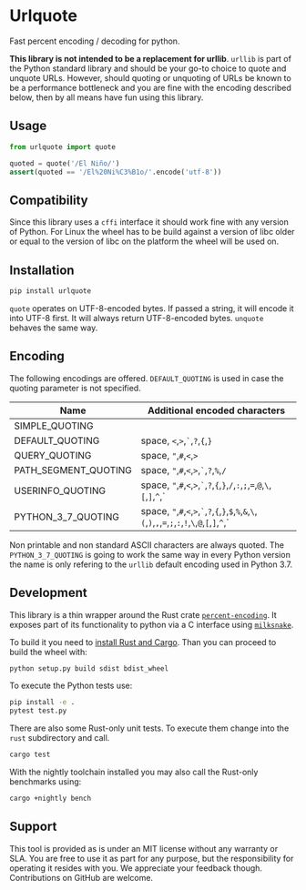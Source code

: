 Urlquote
========

Fast percent encoding / decoding for python.

**This library is not intended to be a replacement for urllib**. `urllib` is part of the Python standard library and should be your go-to choice to quote and unquote URLs. However, should quoting or unquoting of URLs be known to be a performance bottleneck and you are fine with the encoding described below, then by all means have fun using this library.

Usage
-----

```python
from urlquote import quote

quoted = quote('/El Niño/')
assert(quoted == '/El%20Ni%C3%B1o/'.encode('utf-8'))
```

Compatibility
-------------

Since this library uses a `cffi` interface it should work fine with any version of Python. For Linux the wheel has to be build against a version of libc older or equal to the version of libc on the platform the wheel will be used on.

Installation
------------

```bash
pip install urlquote
```

`quote` operates on UTF-8-encoded bytes. If passed a string, it will encode it into UTF-8 first. It will always return UTF-8-encoded bytes. `unquote` behaves the same way.

Encoding
--------

The following encodings are offered. `DEFAULT_QUOTING` is used in case the quoting parameter is not specified.

| Name                 | Additional encoded characters                                                                                          |
|----------------------|------------------------------------------------------------------------------------------------------------------------|
| SIMPLE_QUOTING       |                                                                                                                        |
| DEFAULT_QUOTING      | space, `<`,`>`,`` ` ``,`?`,`{`,`}`                                                                                     |
| QUERY_QUOTING        | space, `"`,`#`,`<`,`>`                                                                                                 |
| PATH_SEGMENT_QUOTING | space, `"`,`#`,`<`,`>`,`` ` ``,`?`,`%`,`/`                                                                             |
| USERINFO_QUOTING     | space, `"`,`#`,`<`,`>`,`` ` ``,`?`,`{`,`}`,`/`,`:`,`;`,`=`,`@`,`\`,`[`,`]`,`^`,`|`                                     |
| PYTHON_3_7_QUOTING   | space, `"`,`#`,`<`,`>`,`` ` ``,`?`,`{`,`}`,`$`,`%`,`&`,`\`,`(`,`)`,`,`,`=`,`;`,`:`,`!`,`\`,`@`,`[`,`]`,`^`,`|`,`+`,`*` |

Non printable and non standard ASCII characters are always quoted. The `PYTHON_3_7_QUOTING` is going to work the same way in every Python version the name is only refering to the `urllib` default encoding used in Python 3.7.

Development
-----------

This library is a thin wrapper around the Rust crate [`percent-encoding`](https://crates.io/crates/percent-encoding). It exposes part of its functionality to python via a C interface using [`milksnake`](https://github.com/getsentry/milksnake).

To build it you need to [install Rust and Cargo](https://www.rust-lang.org/en-US/install.html). Than you can proceed to build the wheel with:

```bash
python setup.py build sdist bdist_wheel
```

To execute the Python tests use:

```bash
pip install -e .
pytest test.py
```

There are also some Rust-only unit tests. To execute them change into the `rust` subdirectory and call.

```bash
cargo test
```

With the nightly toolchain installed you may also call the Rust-only benchmarks using:

```bash
cargo +nightly bench
```

Support
-------

This tool is provided as is under an MIT license without any warranty or SLA. You are free to use it as part for any purpose, but the responsibility for operating it resides with you. We appreciate your feedback though. Contributions on GitHub are welcome.
